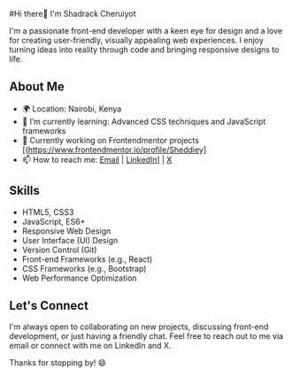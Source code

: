 #Hi there👋 I'm Shadrack Cheruiyot

I'm a passionate front-end developer with a keen eye for design and a love for creating user-friendly, visually appealing web experiences. I enjoy turning ideas into reality through code and bringing responsive designs to life.

## About Me
- 🌍 Location: Nairobi, Kenya
- 🌱 I’m currently learning: Advanced CSS techniques and JavaScript frameworks
- 💼 Currently working on Frontendmentor projects [(https://www.frontendmentor.io/profile/Sheddiey]
- 📫 How to reach me: [Email](shadrackcheruiyot429@gmail.com) | [LinkedIn](https://www.linkedin.com/in/sheddiey/)] | [X](https://twitter.com/sheddieynext)
 
## Skills
- HTML5, CSS3
- JavaScript, ES6+
- Responsive Web Design
- User Interface (UI) Design
- Version Control (Git)
- Front-end Frameworks (e.g., React)
- CSS Frameworks (e.g., Bootstrap)
- Web Performance Optimization

## Let's Connect

I'm always open to collaborating on new projects, discussing front-end development, or just having a friendly chat. Feel free to reach out to me via email or connect with me on LinkedIn and X.

Thanks for stopping by! 😄







<!--
**Sheddiey/Sheddiey** is a ✨ _special_ ✨ repository because its `README.md` (this file) appears on your GitHub profile.


